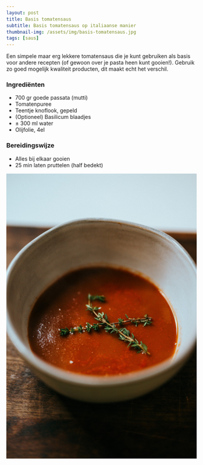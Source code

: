 ```yaml
---
layout: post
title: Basis tomatensaus
subtitle: Basis tomatensaus op italiaanse manier
thumbnail-img: /assets/img/basis-tomatensaus.jpg
tags: [saus]
---
```


Een simpele maar erg lekkere tomatensaus die je kunt gebruiken als basis voor andere recepten (of gewoon over je pasta heen kunt gooien!). Gebruik zo goed mogelijk kwaliteit producten, dit maakt echt het verschil.

### Ingrediënten
-   700 gr goede passata (mutti)
-   Tomatenpuree
-   Teentje knoflook, gepeld
-   (Optioneel) Basilicum blaadjes
-   ± 300 ml water    
-   Olijfolie, 4el

### Bereidingswijze
-   Alles bij elkaar gooien
-   25 min laten pruttelen (half bedekt)

![Basis tomatensaus](/assets/img/basis-tomaten-saus.jpg)
